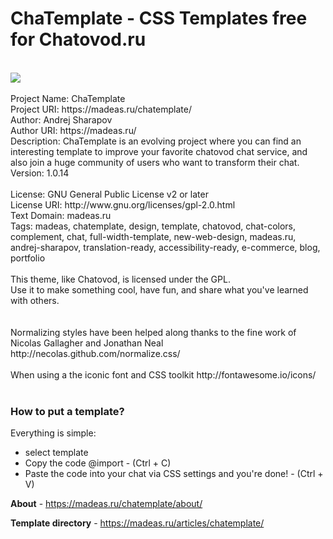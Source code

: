 # ChaTemplate - CSS Templates free for Chatovod.ru
<br />
<img src="https://madeas.ru/wp-content/uploads/2017/10/facebanner.png">
<br />
<br />Project Name: ChaTemplate
<br />Project URI: https://madeas.ru/chatemplate/
<br />Author: Andrej Sharapov
<br />Author URI: https://madeas.ru/
<br />Description: ChaTemplate is an evolving project where you can find an interesting template to improve your favorite chatovod chat service, and also join a huge community of users who want to transform their chat.
<br />Version: 1.0.14<br />
<br />License: GNU General Public License v2 or later
<br />License URI: http://www.gnu.org/licenses/gpl-2.0.html
<br />Text Domain: madeas.ru
<br />Tags: madeas, chatemplate, design, template, chatovod, chat-colors, complement, chat, full-width-template, new-web-design, madeas.ru, andrej-sharapov, translation-ready, accessibility-ready, e-commerce, blog, portfolio
<br />
<br />This theme, like Chatovod, is licensed under the GPL.
<br />Use it to make something cool, have fun, and share what you've learned with others.
<br />
<br />
<br />Normalizing styles have been helped along thanks to the fine work of Nicolas Gallagher and Jonathan Neal http://necolas.github.com/normalize.css/
<br />
<br />When using a the iconic font and CSS toolkit http://fontawesome.io/icons/
<br />
<br />
<h3>How to put a template?</h3>

Everything is simple:

<ul>
<li>select template</li>
<li>Copy the code @import - (Ctrl + C)</li>
<li>Paste the code into your chat via CSS settings and you're done! - (Ctrl + V)</li>
</ul>

<b>About</b> - https://madeas.ru/chatemplate/about/

<b>Template directory</b> - https://madeas.ru/articles/chatemplate/
